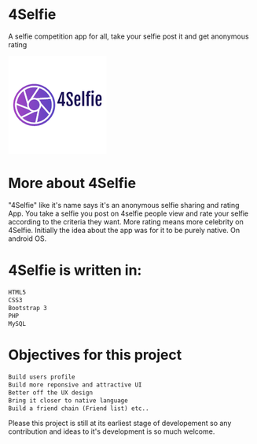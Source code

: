 # 4Selfie
A selfie competition app for all, take your selfie post it and get anonymous rating

![Screenshots](https://github.com/FotieMConstant/4Selfie/blob/master/Screenshots/logo.png)


# More about 4Selfie
  "4Selfie" like it's name says it's an anonymous selfie sharing and rating App. You take a selfie you post on 4selfie people view and rate your selfie according to the criteria they want. More rating means more celebrity on 4Selfie. Initially the idea about the app was for it to be purely native. On android OS.
  
  # 4Selfie is written in:
    HTML5
    CSS3
    Bootstrap 3
    PHP
    MySQL
    
 # Objectives for this project
    Build users profile
    Build more reponsive and attractive UI
    Better off the UX design
    Bring it closer to native language
    Build a friend chain (Friend list) etc..
    
Please this project is still at its earliest stage of developement so any contribution and ideas to it's development is so much welcome.
